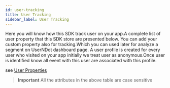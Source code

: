 ```yaml
---
id: user-tracking
title: User Tracking
sidebar_label: User Tracking
---
```


Here you will know how this SDK track user on your app.A complete list of user property that this SDK store are presented below.
You can add your custom property also for tracking.Which you can used later for analyze a segment on UserNDot dashboard page.
A user profile is created for every user who visited on your app initially we treat user as anonymous.Once user is identified know all event with this user are associated with this profile.

see [User Properties](/d/docs/introduction/users#predefined-user-attributes)

> **Important** All the attributes in the above table are case sensitive